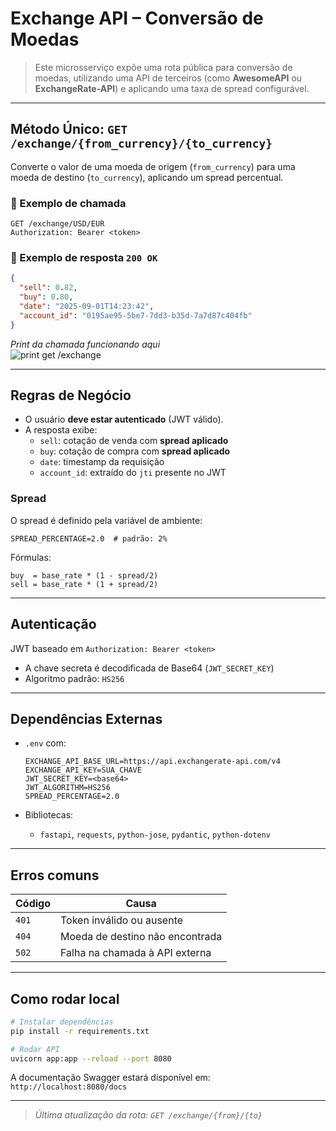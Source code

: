
# Exchange API – Conversão de Moedas

> Este microsserviço expõe uma rota pública para conversão de moedas, utilizando uma API de terceiros (como **AwesomeAPI** ou **ExchangeRate-API**) e aplicando uma taxa de spread configurável.

---

## Método Único: `GET /exchange/{from_currency}/{to_currency}`

Converte o valor de uma moeda de origem (`from_currency`) para uma moeda de destino (`to_currency`), aplicando um spread percentual.

### 🔸 Exemplo de chamada

```http
GET /exchange/USD/EUR
Authorization: Bearer <token>
```

### 🔹 Exemplo de resposta `200 OK`

```json
{
  "sell": 0.82,
  "buy": 0.80,
  "date": "2025-09-01T14:23:42",
  "account_id": "0195ae95-5be7-7dd3-b35d-7a7d87c404fb"
}
```

 *Print da chamada funcionando aqui*  
![print get /exchange](./imgs/get_exchange.png)

---

## Regras de Negócio

- O usuário **deve estar autenticado** (JWT válido).
- A resposta exibe:
  - `sell`: cotação de venda com **spread aplicado**
  - `buy`: cotação de compra com **spread aplicado**
  - `date`: timestamp da requisição
  - `account_id`: extraído do `jti` presente no JWT

### Spread

O spread é definido pela variável de ambiente:

```env
SPREAD_PERCENTAGE=2.0  # padrão: 2%
```

Fórmulas:

```
buy  = base_rate * (1 - spread/2)
sell = base_rate * (1 + spread/2)
```

---

## Autenticação

JWT baseado em `Authorization: Bearer <token>`  
- A chave secreta é decodificada de Base64 (`JWT_SECRET_KEY`)
- Algoritmo padrão: `HS256`

---

## Dependências Externas

- `.env` com:
  ```env
  EXCHANGE_API_BASE_URL=https://api.exchangerate-api.com/v4
  EXCHANGE_API_KEY=SUA_CHAVE
  JWT_SECRET_KEY=<base64>
  JWT_ALGORITHM=HS256
  SPREAD_PERCENTAGE=2.0
  ```

- Bibliotecas:
  - `fastapi`, `requests`, `python-jose`, `pydantic`, `python-dotenv`

---

## Erros comuns

| Código | Causa |
|--------|-------|
| `401` | Token inválido ou ausente |
| `404` | Moeda de destino não encontrada |
| `502` | Falha na chamada à API externa |

---

## Como rodar local

```bash
# Instalar dependências
pip install -r requirements.txt

# Rodar API
uvicorn app:app --reload --port 8080
```

A documentação Swagger estará disponível em:  
`http://localhost:8080/docs`

---

> _Última atualização da rota: `GET /exchange/{from}/{to}`_
